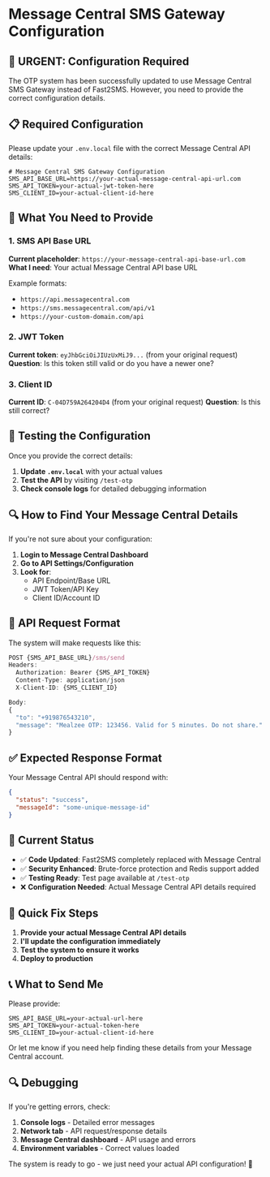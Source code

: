 # Message Central SMS Gateway Configuration

## 🚨 URGENT: Configuration Required

The OTP system has been successfully updated to use Message Central SMS Gateway instead of Fast2SMS. However, you need to provide the correct configuration details.

## 📋 Required Configuration

Please update your `.env.local` file with the correct Message Central API details:

```env
# Message Central SMS Gateway Configuration
SMS_API_BASE_URL=https://your-actual-message-central-api-url.com
SMS_API_TOKEN=your-actual-jwt-token-here
SMS_CLIENT_ID=your-actual-client-id-here
```

## 🔧 What You Need to Provide

### 1. SMS API Base URL
**Current placeholder**: `https://your-message-central-api-base-url.com`
**What I need**: Your actual Message Central API base URL

Example formats:
- `https://api.messagecentral.com`
- `https://sms.messagecentral.com/api/v1`
- `https://your-custom-domain.com/api`

### 2. JWT Token
**Current token**: `eyJhbGciOiJIUzUxMiJ9...` (from your original request)
**Question**: Is this token still valid or do you have a newer one?

### 3. Client ID
**Current ID**: `C-04D759A264204D4` (from your original request)
**Question**: Is this still correct?

## 🧪 Testing the Configuration

Once you provide the correct details:

1. **Update `.env.local`** with your actual values
2. **Test the API** by visiting `/test-otp`
3. **Check console logs** for detailed debugging information

## 🔍 How to Find Your Message Central Details

If you're not sure about your configuration:

1. **Login to Message Central Dashboard**
2. **Go to API Settings/Configuration**
3. **Look for**:
   - API Endpoint/Base URL
   - JWT Token/API Key
   - Client ID/Account ID

## 📱 API Request Format

The system will make requests like this:

```javascript
POST {SMS_API_BASE_URL}/sms/send
Headers:
  Authorization: Bearer {SMS_API_TOKEN}
  Content-Type: application/json
  X-Client-ID: {SMS_CLIENT_ID}

Body:
{
  "to": "+919876543210",
  "message": "Mealzee OTP: 123456. Valid for 5 minutes. Do not share."
}
```

## ✅ Expected Response Format

Your Message Central API should respond with:

```json
{
  "status": "success",
  "messageId": "some-unique-message-id"
}
```

## 🚨 Current Status

- ✅ **Code Updated**: Fast2SMS completely replaced with Message Central
- ✅ **Security Enhanced**: Brute-force protection and Redis support added
- ✅ **Testing Ready**: Test page available at `/test-otp`
- ❌ **Configuration Needed**: Actual Message Central API details required

## 🔧 Quick Fix Steps

1. **Provide your actual Message Central API details**
2. **I'll update the configuration immediately**
3. **Test the system to ensure it works**
4. **Deploy to production**

## 📞 What to Send Me

Please provide:

```
SMS_API_BASE_URL=your-actual-url-here
SMS_API_TOKEN=your-actual-token-here
SMS_CLIENT_ID=your-actual-client-id-here
```

Or let me know if you need help finding these details from your Message Central account.

## 🔍 Debugging

If you're getting errors, check:

1. **Console logs** - Detailed error messages
2. **Network tab** - API request/response details
3. **Message Central dashboard** - API usage and errors
4. **Environment variables** - Correct values loaded

The system is ready to go - we just need your actual API configuration! 🚀
